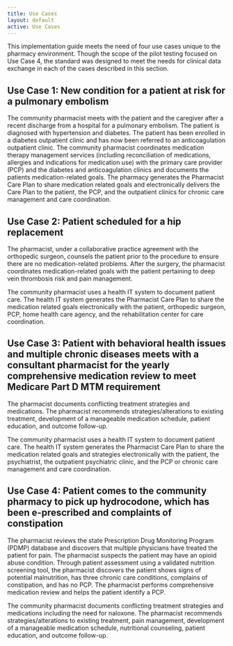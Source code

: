 ```yaml
---
title: Use Cases
layout: default
active: Use Cases
---
```


This implementation guide meets the need of four use cases unique to the pharmacy environment.  Though the scope of the pilot testing focused on Use Case 4, the standard was designed to meet the needs for clinical data exchange in each of the cases described in this section.

## Use Case 1: New condition for a patient at risk for a pulmonary embolism

The community pharmacist meets with the patient and the caregiver after a recent discharge from a hospital for a pulmonary embolism. The patient is diagnosed with hypertension and diabetes. The patient has been enrolled in a diabetes outpatient clinic and has now been referred to an anticoagulation outpatient clinic. 
The community pharmacist coordinates medication therapy management services (including reconciliation of medications, allergies and indications for medication use) with the primary care provider (PCP) and the diabetes and anticoagulation clinics and documents the patients medication-related goals. The pharmacy generates the Pharmacist Care Plan to share medication related goals and electronically delivers the Care Plan to the patient, the PCP, and the outpatient clinics for chronic care management and care coordination.

## Use Case 2: Patient scheduled for a hip replacement

The pharmacist, under a collaborative practice agreement with the orthopedic surgeon, counsels the patient prior to the procedure to ensure there are no medication-related problems. After the surgery, the pharmacist coordinates medication-related goals with the patient pertaining to deep vein thrombosis risk and pain management. 

The community pharmacist uses a health IT system to document patient care. The health IT system generates the Pharmacist Care Plan to share the medication related goals electronically with the patient, orthopedic surgeon, PCP, home health care agency, and the rehabilitation center for care coordination.

## Use Case 3: Patient with behavioral health issues and multiple chronic diseases meets with a consultant pharmacist for the yearly comprehensive medication review to meet Medicare Part D MTM requirement

The pharmacist documents conflicting treatment strategies and medications. The pharmacist recommends strategies/alterations to existing treatment, development of a manageable medication schedule, patient education, and outcome follow-up.

The community pharmacist uses a health IT system to document patient care. The health IT system generates the Pharmacist Care Plan to share the medication related goals and strategies electronically with the patient, the psychiatrist, the outpatient psychiatric clinic, and the PCP or chronic care management and care coordination.

## Use Case 4: Patient comes to the community pharmacy to pick up hydrocodone, which has been e-prescribed and complaints of constipation

The pharmacist reviews the state Prescription Drug Monitoring Program (PDMP) database and discovers that multiple physicians have treated the patient for pain. The pharmacist suspects the patient may have an opioid abuse condition. Through patient assessment using a validated nutrition screening tool, the pharmacist discovers the patient shows signs of potential malnutrition, has three chronic care conditions, complains of constipation, and has no PCP. The pharmacist performs comprehensive medication review and helps the patient identify a PCP.

The community pharmacist documents conflicting treatment strategies and medications including the need for naloxone. The pharmacist recommends strategies/alterations to existing treatment, pain management, development of a manageable medication schedule, nutritional counseling, patient education, and outcome follow-up.

